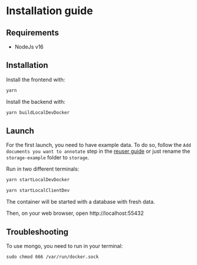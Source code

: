# Installation guide

## Requirements

- NodeJs v16

## Installation

Install the frontend with:

```sh
yarn
```

Install the backend with:

```sh
yarn buildLocalDevDocker
```

## Launch

For the first launch, you need to have example data. To do so, follow the `Add documents you want to annotate` step in the [reuser guide](reuserGuide.md) or just rename the `storage-example` folder to `storage`.

Run in two different terminals:

```sh
yarn startLocalDevDocker
```

```sh
yarn startLocalClientDev
```

The container will be started with a database with fresh data.

Then, on your web browser, open http://localhost:55432

## Troubleshooting

To use mongo, you need to run in your terminal:

```
sudo chmod 666 /var/run/docker.sock
```
